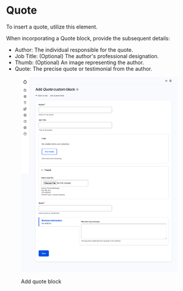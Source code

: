 # Quote

To insert a quote, utilize this element.&#x20;

When incorporating a Quote block, provide the subsequent details:&#x20;

* Author: The individual responsible for the quote.
* Job Title: (Optional) The author's professional designation.
* Thumb: (Optional) An image representing the author.
* Quote: The precise quote or testimonial from the author.

<figure><img src="../../.gitbook/assets/screencapture-mcignite-ddev-site-block-add-quote-2023-05-24-14_24_29.png" alt=""><figcaption><p>Add quote block</p></figcaption></figure>
